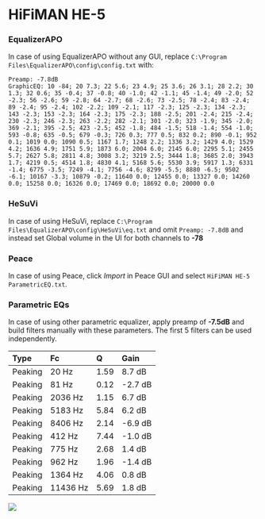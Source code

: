 # HiFiMAN HE-5

### EqualizerAPO
In case of using EqualizerAPO without any GUI, replace `C:\Program Files\EqualizerAPO\config\config.txt`
with:
```
Preamp: -7.8dB
GraphicEQ: 10 -84; 20 7.3; 22 5.6; 23 4.9; 25 3.6; 26 3.1; 28 2.2; 30 1.3; 32 0.6; 35 -0.4; 37 -0.8; 40 -1.0; 42 -1.1; 45 -1.4; 49 -2.0; 52 -2.3; 56 -2.6; 59 -2.8; 64 -2.7; 68 -2.6; 73 -2.5; 78 -2.4; 83 -2.4; 89 -2.4; 95 -2.4; 102 -2.2; 109 -2.1; 117 -2.3; 125 -2.3; 134 -2.3; 143 -2.3; 153 -2.3; 164 -2.3; 175 -2.3; 188 -2.5; 201 -2.4; 215 -2.4; 230 -2.3; 246 -2.3; 263 -2.2; 282 -2.1; 301 -2.0; 323 -1.9; 345 -2.0; 369 -2.1; 395 -2.5; 423 -2.5; 452 -1.8; 484 -1.5; 518 -1.4; 554 -1.0; 593 -0.8; 635 -0.5; 679 -0.3; 726 0.3; 777 0.5; 832 0.2; 890 -0.1; 952 0.1; 1019 0.0; 1090 0.5; 1167 1.7; 1248 2.2; 1336 3.2; 1429 4.0; 1529 4.2; 1636 4.9; 1751 5.9; 1873 6.0; 2004 6.0; 2145 6.0; 2295 5.1; 2455 5.7; 2627 5.8; 2811 4.8; 3008 3.2; 3219 2.5; 3444 1.8; 3685 2.0; 3943 1.7; 4219 0.5; 4514 1.8; 4830 4.1; 5168 5.6; 5530 3.9; 5917 1.3; 6331 -1.4; 6775 -3.5; 7249 -4.1; 7756 -4.6; 8299 -5.5; 8880 -6.5; 9502 -6.1; 10167 -3.3; 10879 -0.2; 11640 0.0; 12455 0.0; 13327 0.0; 14260 0.0; 15258 0.0; 16326 0.0; 17469 0.0; 18692 0.0; 20000 0.0
```

### HeSuVi
In case of using HeSuVi, replace `C:\Program Files\EqualizerAPO\config\HeSuVi\eq.txt` and omit `Preamp:
-7.8dB` and instead set Global volume in the UI for both channels to **-78**

### Peace
In case of using Peace, click *Import* in Peace GUI and select `HiFiMAN HE-5 ParametricEQ.txt`.

### Parametric EQs
In case of using other parametric equalizer, apply preamp of **-7.5dB** and build filters manually with
these parameters. The first 5 filters can be used independently.

| Type    | Fc       |    Q | Gain    |
|:--------|:---------|:-----|:--------|
| Peaking | 20 Hz    | 1.59 | 8.7 dB  |
| Peaking | 81 Hz    | 0.12 | -2.7 dB |
| Peaking | 2036 Hz  | 1.15 | 6.7 dB  |
| Peaking | 5183 Hz  | 5.84 | 6.2 dB  |
| Peaking | 8406 Hz  | 2.14 | -6.9 dB |
| Peaking | 412 Hz   | 7.44 | -1.0 dB |
| Peaking | 775 Hz   | 2.68 | 1.4 dB  |
| Peaking | 962 Hz   | 1.96 | -1.4 dB |
| Peaking | 1364 Hz  | 4.06 | 0.8 dB  |
| Peaking | 11436 Hz | 5.69 | 1.8 dB  |

![](https://raw.githubusercontent.com/jaakkopasanen/AutoEq/master/results/headphonecom/headphonecom/HiFiMAN%20HE-5/HiFiMAN%20HE-5.png)